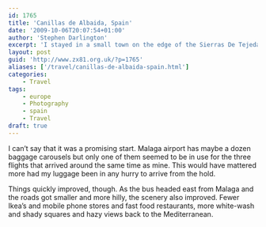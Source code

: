 ```yaml
---
id: 1765
title: 'Canillas de Albaida, Spain'
date: '2009-10-06T20:07:54+01:00'
author: 'Stephen Darlington'
excerpt: 'I stayed in a small town on the edge of the Sierras De Tejeda Natural Park.'
layout: post
guid: 'http://www.zx81.org.uk/?p=1765'
aliases: ['/travel/canillas-de-albaida-spain.html']
categories:
    - Travel
tags:
    - europe
    - Photography
    - spain
    - Travel
draft: true
---
```


I can’t say that it was a promising start. Malaga airport has maybe a dozen baggage carousels but only one of them seemed to be in use for the three flights that arrived around the same time as mine. This would have mattered more had my luggage been in any hurry to arrive from the hold.

Things quickly improved, though. As the bus headed east from Malaga and the roads got smaller and more hilly, the scenery also improved. Fewer Ikea’s and mobile phone stores and fast food restaurants, more white-wash and shady squares and hazy views back to the Mediterranean.

<div class="flickr-gallery tag" id="gallery-5c8ed6e4"><div class="fg-clear"></div> </div><div class="fg-clear"></div> <script type="text/javascript">
											jQuery(document).ready(function(){
							jQuery("#gallery-5c8ed6e4 .flickr-thumb img").flightbox({size_callback: get_sizes});
						});
										
										//-->
				</script>The bus dumped me near a building site — apparently the sewers were being replaced — but a few minutes uphill took me to a pleasant square and the hotel were I would be staying for the next week.

Canillas de Albaida has a population of only about seven hundred people and has the laid-back feel and community that you’d expect given that size. It’s nice to have total strangers say “Hola” as you pass; people actively avoid any eye contact in London.

It’s sat on the very edge of the Sierras De Tejeda Natural Park. The “natural” in Natural Park, incidentally, is not a typo. This region of Spain has decided to designate the area to be a park but this appellation is not recognised by the Spanish government and so cannot be called a National Park.

It didn’t take long to explore it fairly thoroughly. There’s the main square with the hotel and one of the three restaurants. Looking down over the town is the church of Santa Ana. To one side is the cemetery. And that’s about all. There are a couple of super-markets that are occasionally open, a pharmacy and hardware store that I didn’t visit but reportedly sells pretty much everything you can’t get at the other shops.

<div class="flickr-gallery tag" id="gallery-9a89d382"><div class="fg-clear"></div> </div><div class="fg-clear"></div> <script type="text/javascript">
											jQuery(document).ready(function(){
							jQuery("#gallery-9a89d382 .flickr-thumb img").flightbox({size_callback: get_sizes});
						});
										
										//-->
				</script>A thirty minute walk down a pleasant path was the “big” town, Competa. It’s all relative of course, as Competa only has a population of about four thousand.

The main feature of Competa is its square and church with a bell tower that at various points in its history has also been a minaret[^1]. I was lucky to experience a couple of great sunsets over the church and an enormous ice-cream in a cafe in the square.

It’s a hard job but someone has to do it.
[^1]: Though perhaps not in its current form. It has fallen down and has been rebuilt a number of times over the centuries.
